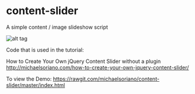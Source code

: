 # content-slider
A simple content / image slideshow script

![alt tag](http://michaelsoriano.com/wp-content/uploads/2010/08/content-slider.gif)

Code that is used in the tutorial:

How to Create Your Own jQuery Content Slider without a plugin
http://michaelsoriano.com/how-to-create-your-own-jquery-content-slider/

To view the Demo:
https://rawgit.com/michaelsoriano/content-slider/master/index.html
